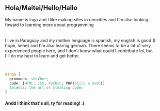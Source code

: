 <h2 color: #FFE8D8;>Hola/Maitei/Hello/Hallo</h2> <p> My name is Inga and I like making sites in neocities and I'm also looking foward to learning more about programming </p>
 <img src="https://adriansblinkiecollection.neocities.org/dividers/rainbowchangedivider.gif" width=1000 height=7>
 
 <p>I live in Paraguay and my mother lenguage is spanish, my english is good (I hope, hehe) and I'm also learnig german. There seems to be a lot of very experienced people here, and I don't know what could I contribute lol, but I'll do my best to learn and get better. </p>

<!---
dang it why cant i color the text im so mad
 --->
<img src="https://blinkies.neocities.org/b/display/0150-alligator.gif" width=100 height=15> <img src="https://adriansblinkiecollection.neocities.org/k18.gif" width=100 height=15>


```css
#Inga {
  pronouns: she/her;
  code: [HTML, CSS, Python, PHP(still a noob)]
  talents: the art of stealing code;
}
```
<footer>
<h4>Andd I think that's all, ty for reading! :) </h4>
</footer>

